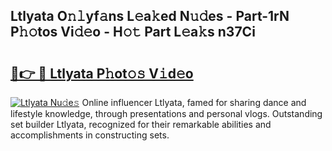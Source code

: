 ## Ltlyata O𝚗𝚕yf𝚊ns L𝚎a𝚔ed N𝚞𝚍es - Part-1rN P𝚑𝚘tos Vi𝚍𝚎o - H𝚘𝚝 Part L𝚎a𝚔s n37Ci

# <h2><a href="http://kf4wev.oniu.top/?m=Ltlyata">🔗👉 🔴 Ltlyata P𝚑ot𝚘𝚜 V𝚒d𝚎o</a></h2>

[![Ltlyata Nu𝚍e𝚜](https://i.imgur.com/0qMVB7G.gif)](http://kf4wev.oniu.top/?m=Ltlyata)
Online influencer Ltlyata, famed for sharing dance and lifestyle knowledge, through presentations and personal vlogs. Outstanding set builder Ltlyata, recognized for their remarkable abilities and accomplishments in constructing sets.  
